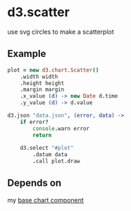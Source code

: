 d3.scatter
==========

use svg circles to make a scatterplot

Example
-------

```coffeescript
plot = new d3.chart.Scatter()
    .width width
    .height height
    .margin margin
    .x_value (d) -> new Date d.time
    .y_value (d) -> d.value

d3.json "data.json", (error, data) ->
    if error?
        console.warn error
        return
    
    d3.select "#plot"
        .datum data
        .call plot.draw
```

Depends on
----------

my [base chart component](https://github.com/Enucatl/d3.base.chart)

